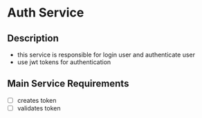 # Auth Service
## Description
- this service is responsible for login user and authenticate user
- use jwt tokens for authentication

## Main Service Requirements
- [ ] creates token 
- [ ] validates token